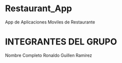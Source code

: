 # Restaurant_App
App de Aplicaciones Moviles de Restaurante 

# INTEGRANTES DEL GRUPO
Nombre Completo 
Ronaldo Guillen Ramirez

